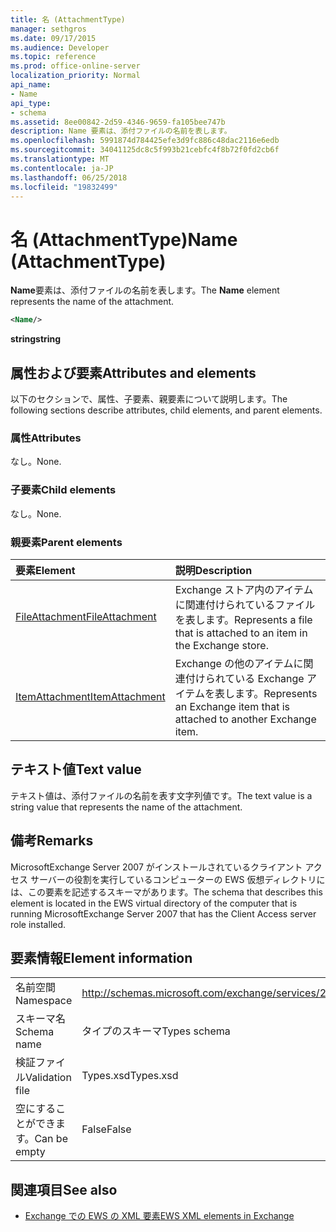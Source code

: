 ```yaml
---
title: 名 (AttachmentType)
manager: sethgros
ms.date: 09/17/2015
ms.audience: Developer
ms.topic: reference
ms.prod: office-online-server
localization_priority: Normal
api_name:
- Name
api_type:
- schema
ms.assetid: 8ee00842-2d59-4346-9659-fa105bee747b
description: Name 要素は、添付ファイルの名前を表します。
ms.openlocfilehash: 5991874d784425efe3d9fc886c48dac2116e6edb
ms.sourcegitcommit: 34041125dc8c5f993b21cebfc4f8b72f0fd2cb6f
ms.translationtype: MT
ms.contentlocale: ja-JP
ms.lasthandoff: 06/25/2018
ms.locfileid: "19832499"
---
```

# <a name="name-attachmenttype"></a><span data-ttu-id="36dce-103">名 (AttachmentType)</span><span class="sxs-lookup"><span data-stu-id="36dce-103">Name (AttachmentType)</span></span>

<span data-ttu-id="36dce-104">**Name**要素は、添付ファイルの名前を表します。</span><span class="sxs-lookup"><span data-stu-id="36dce-104">The **Name** element represents the name of the attachment.</span></span> 
  
```xml
<Name/>
```

<span data-ttu-id="36dce-105">**string**</span><span class="sxs-lookup"><span data-stu-id="36dce-105">**string**</span></span>

## <a name="attributes-and-elements"></a><span data-ttu-id="36dce-106">属性および要素</span><span class="sxs-lookup"><span data-stu-id="36dce-106">Attributes and elements</span></span>

<span data-ttu-id="36dce-107">以下のセクションで、属性、子要素、親要素について説明します。</span><span class="sxs-lookup"><span data-stu-id="36dce-107">The following sections describe attributes, child elements, and parent elements.</span></span>
  
### <a name="attributes"></a><span data-ttu-id="36dce-108">属性</span><span class="sxs-lookup"><span data-stu-id="36dce-108">Attributes</span></span>

<span data-ttu-id="36dce-109">なし。</span><span class="sxs-lookup"><span data-stu-id="36dce-109">None.</span></span>
  
### <a name="child-elements"></a><span data-ttu-id="36dce-110">子要素</span><span class="sxs-lookup"><span data-stu-id="36dce-110">Child elements</span></span>

<span data-ttu-id="36dce-111">なし。</span><span class="sxs-lookup"><span data-stu-id="36dce-111">None.</span></span>
  
### <a name="parent-elements"></a><span data-ttu-id="36dce-112">親要素</span><span class="sxs-lookup"><span data-stu-id="36dce-112">Parent elements</span></span>

|<span data-ttu-id="36dce-113">**要素**</span><span class="sxs-lookup"><span data-stu-id="36dce-113">**Element**</span></span>|<span data-ttu-id="36dce-114">**説明**</span><span class="sxs-lookup"><span data-stu-id="36dce-114">**Description**</span></span>|
|:-----|:-----|
|[<span data-ttu-id="36dce-115">FileAttachment</span><span class="sxs-lookup"><span data-stu-id="36dce-115">FileAttachment</span></span>](fileattachment.md) <br/> |<span data-ttu-id="36dce-116">Exchange ストア内のアイテムに関連付けられているファイルを表します。</span><span class="sxs-lookup"><span data-stu-id="36dce-116">Represents a file that is attached to an item in the Exchange store.</span></span>  <br/> |
|[<span data-ttu-id="36dce-117">ItemAttachment</span><span class="sxs-lookup"><span data-stu-id="36dce-117">ItemAttachment</span></span>](itemattachment.md) <br/> |<span data-ttu-id="36dce-118">Exchange の他のアイテムに関連付けられている Exchange アイテムを表します。</span><span class="sxs-lookup"><span data-stu-id="36dce-118">Represents an Exchange item that is attached to another Exchange item.</span></span>  <br/> |
   
## <a name="text-value"></a><span data-ttu-id="36dce-119">テキスト値</span><span class="sxs-lookup"><span data-stu-id="36dce-119">Text value</span></span>

<span data-ttu-id="36dce-120">テキスト値は、添付ファイルの名前を表す文字列値です。</span><span class="sxs-lookup"><span data-stu-id="36dce-120">The text value is a string value that represents the name of the attachment.</span></span>
  
## <a name="remarks"></a><span data-ttu-id="36dce-121">備考</span><span class="sxs-lookup"><span data-stu-id="36dce-121">Remarks</span></span>

<span data-ttu-id="36dce-122">MicrosoftExchange Server 2007 がインストールされているクライアント アクセス サーバーの役割を実行しているコンピューターの EWS 仮想ディレクトリには、この要素を記述するスキーマがあります。</span><span class="sxs-lookup"><span data-stu-id="36dce-122">The schema that describes this element is located in the EWS virtual directory of the computer that is running MicrosoftExchange Server 2007 that has the Client Access server role installed.</span></span>
  
## <a name="element-information"></a><span data-ttu-id="36dce-123">要素情報</span><span class="sxs-lookup"><span data-stu-id="36dce-123">Element information</span></span>

|||
|:-----|:-----|
|<span data-ttu-id="36dce-124">名前空間</span><span class="sxs-lookup"><span data-stu-id="36dce-124">Namespace</span></span>  <br/> |http://schemas.microsoft.com/exchange/services/2006/types  <br/> |
|<span data-ttu-id="36dce-125">スキーマ名</span><span class="sxs-lookup"><span data-stu-id="36dce-125">Schema name</span></span>  <br/> |<span data-ttu-id="36dce-126">タイプのスキーマ</span><span class="sxs-lookup"><span data-stu-id="36dce-126">Types schema</span></span>  <br/> |
|<span data-ttu-id="36dce-127">検証ファイル</span><span class="sxs-lookup"><span data-stu-id="36dce-127">Validation file</span></span>  <br/> |<span data-ttu-id="36dce-128">Types.xsd</span><span class="sxs-lookup"><span data-stu-id="36dce-128">Types.xsd</span></span>  <br/> |
|<span data-ttu-id="36dce-129">空にすることができます。</span><span class="sxs-lookup"><span data-stu-id="36dce-129">Can be empty</span></span>  <br/> |<span data-ttu-id="36dce-130">False</span><span class="sxs-lookup"><span data-stu-id="36dce-130">False</span></span>  <br/> |
   
## <a name="see-also"></a><span data-ttu-id="36dce-131">関連項目</span><span class="sxs-lookup"><span data-stu-id="36dce-131">See also</span></span>

- [<span data-ttu-id="36dce-132">Exchange での EWS の XML 要素</span><span class="sxs-lookup"><span data-stu-id="36dce-132">EWS XML elements in Exchange</span></span>](ews-xml-elements-in-exchange.md)

